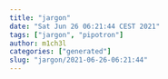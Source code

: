 ```yaml
---
title: "jargon"
date: "Sat Jun 26 06:21:44 CEST 2021"
tags: ["jargon", "pipotron"]
author: m1ch3l
categories: ["generated"]
slug: "jargon/2021-06-26-06:21:44"
---
```



